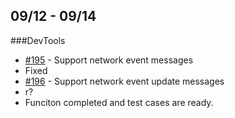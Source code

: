 ## 09/12 - 09/14

###DevTools
* [#195](https://github.com/devtools-html/gecko-dev/issues/195) - Support network event messages
 * Fixed
* [#196](https://github.com/devtools-html/gecko-dev/issues/196) - Support network event update messages
 * r?
 * Funciton completed and test cases are ready. 

